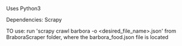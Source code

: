 Uses Python3

Dependencies:
Scrapy

TO use:
run 'scrapy crawl barbora -o <desired_file_name>.json' from BraboraScraper folder, where the barbora_food.json file is located

